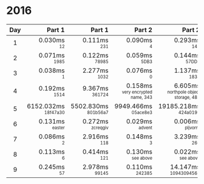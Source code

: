 # 2016

Day | Part 1 | Part 1 | Part 2 | Part 2
:---:|---:|---:|---:|---:
1 | 0.030ms <br/><sub><sup>12</sup></sub> | 0.111ms <br/><sub><sup>231</sup></sub> | 0.090ms <br/><sub><sup>4</sup></sub> | 0.293ms <br/><sub><sup>147</sup></sub> 
2 | 0.071ms <br/><sub><sup>1985</sup></sub> | 0.122ms <br/><sub><sup>78985</sup></sub> | 0.059ms <br/><sub><sup>5DB3</sup></sub> | 0.144ms <br/><sub><sup>57DD8</sup></sub> 
3 | 0.038ms <br/><sub><sup>1</sup></sub> | 2.277ms <br/><sub><sup>1032</sup></sub> | 0.076ms <br/><sub><sup>0</sup></sub> | 1.137ms <br/><sub><sup>1838</sup></sub> 
4 | 0.192ms <br/><sub><sup>1514</sup></sub> | 9.367ms <br/><sub><sup>361724</sup></sub> | 0.158ms <br/><sub><sup>very encrypted name, 343</sup></sub> | 6.605ms <br/><sub><sup>northpole object storage, 482</sup></sub> 
5 | 6152.032ms <br/><sub><sup>18f47a30</sup></sub> | 5502.830ms <br/><sub><sup>801b56a7</sup></sub> | 9949.466ms <br/><sub><sup>05ace8e3</sup></sub> | 19185.218ms <br/><sub><sup>424a0197</sup></sub> 
6 | 0.131ms <br/><sub><sup>easter</sup></sub> | 0.272ms <br/><sub><sup>zcreqgiv</sup></sub> | 0.029ms <br/><sub><sup>advent</sup></sub> | 0.006ms <br/><sub><sup>pljvorrk</sup></sub> 
7 | 0.086ms <br/><sub><sup>2</sup></sub> | 2.916ms <br/><sub><sup>118</sup></sub> | 0.148ms <br/><sub><sup>3</sup></sub> | 3.239ms <br/><sub><sup>260</sup></sub> 
8 | 0.113ms <br/><sub><sup>6</sup></sub> | 0.414ms <br/><sub><sup>121</sup></sub> | 0.130ms <br/><sub><sup>see above</sup></sub> | 0.022ms <br/><sub><sup>see above</sup></sub> 
9 | 0.245ms <br/><sub><sup>57</sup></sub> | 2.978ms <br/><sub><sup>99145</sup></sub> | 0.110ms <br/><sub><sup>242385</sup></sub> | 14.147ms <br/><sub><sup>10943094568</sup></sub> 
